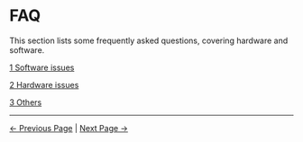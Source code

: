 # FAQ

This section lists some frequently asked questions, covering hardware and software.

[1 Software issues](./2_software.md)

[2 Hardware issues](./3_hardware.md)

[3 Others](./0_other.md)

---
[← Previous Page](README.md#chapter-summary) | [Next Page →](../4-FirstInstallAndUse/README.md)


